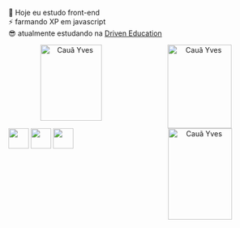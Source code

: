 🌱 Hoje eu estudo front-end <br>
⚡ farmando XP em javascript <br>
😎 atualmente estudando na <a href="https://www.driven.com.br">Driven Education<a>
<div align="center">
  <img align="left"height="150em" width="49%" src="https://github-readme-stats.vercel.app/api?username=CauaYves&show_icons=true&theme=github_dark&include_all_commits=true&count_private=true" alt="Cauã Yves"/>
  <img align="center"height="165em" width="50%" src="https://github-readme-stats.vercel.app/api/top-langs/?username=CauaYves&layout=compact&langs_count=7&theme=github_dark" alt="Cauã Yves"/>
  <img align="right"height="180em" width="50%"src="https://github-readme-streak-stats.herokuapp.com/?user=CauaYves&theme=dark" alt="Cauã Yves" />
</div>

<div display="block">
  <img src="https://cdn.jsdelivr.net/gh/devicons/devicon/icons/css3/css3-original.svg" style="height: 40px";/>
  <img src="https://cdn.jsdelivr.net/gh/devicons/devicon/icons/html5/html5-original.svg"style="height: 40px";/>
  <img src="https://cdn.jsdelivr.net/gh/devicons/devicon/icons/javascript/javascript-original.svg" style="height: 40px";/>
</div>
